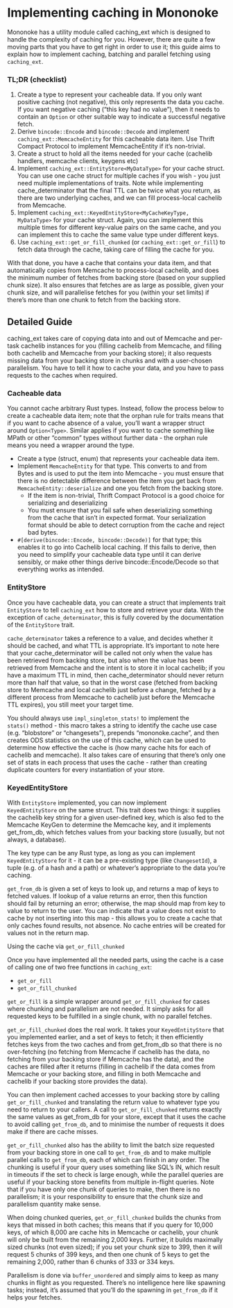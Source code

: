 # Implementing caching in Mononoke

Mononoke has a utility module called caching_ext which is designed to handle the complexity of caching for you. However, there are quite a few moving parts that you have to get right in order to use it; this guide aims to explain how to implement caching, batching and parallel fetching using `caching_ext`.


### TL;DR (checklist)

1. Create a type to represent your cacheable data. If you only want positive caching (not negative), this only represents the data you cache. If you want negative caching (“this key had no value”), then it needs to contain an `Option` or other suitable way to indicate a successful negative fetch.
2. Derive `bincode::Encode` and `bincode::Decode` and implement `caching_ext::MemcacheEntity` for this cacheable data item. Use Thrift Compact Protocol to implement MemcacheEntity if it’s non-trivial.
3. Create a struct to hold all the items needed for your cache (cachelib handlers, memcache clients, keygens etc)
4. Implement `caching_ext::EntityStore<MyDataType>` for your cache struct. You can use one cache struct for multiple caches if you wish - you just need multiple implementations of traits. Note while implementing cache_determinator that the final TTL can be twice what you return, as there are two underlying caches, and we can fill process-local cachelib from Memcache.
5. Implement `caching_ext::KeyedEntityStore<MyCacheKeyType, MyDataType>` for your cache struct. Again, you can implement this multiple times for different key-value pairs on the same cache, and you can implement this to cache the same value type under different keys.
6. Use `caching_ext::get_or_fill_chunked` (or `caching_ext::get_or_fill`) to fetch data through the cache, taking care of filling the cache for you.

With that done, you have a cache that contains your data item, and that automatically copies from Memcache to process-local cachelib, and does the minimum number of fetches from backing store (based on your supplied chunk size). It also ensures that fetches are as large as possible, given your chunk size, and will parallelise fetches for you (within your set limits) if there’s more than one chunk to fetch from the backing store.


## Detailed Guide

caching_ext takes care of copying data into and out of Memcache and per-task cachelib instances for you (filling cachelib from Memcache, and filling both cachelib and Memcache from your backing store); it also requests missing data from your backing store in chunks and with a user-chosen parallelism. You have to tell it how to cache your data, and you have to pass requests to the caches when required.


### Cacheable data

You cannot cache arbitrary Rust types. Instead, follow the process below to create a cacheable data item; note that the orphan rule for traits means that if you want to cache absence of a value, you’ll want a wrapper struct around `Option<Type>`. Similar applies if you want to cache something like MPath or other “common” types without further data - the orphan rule means you need a wrapper around the type.

* Create a type (struct, enum) that represents your cacheable data item.
* Implement `MemcacheEntity` for that type. This converts to and from Bytes and is used to put the item into Memcache - you must ensure that there is no detectable difference between the item you get back from `MemcacheEntity::deserialize` and one you fetch from the backing store.
   * If the item is non-trivial, Thrift Compact Protocol is a good choice for serializing and deserializing
   * You must ensure that you fail safe when deserializing something from the cache that isn’t in expected format. Your serialization format should be able to detect corruption from the cache and reject bad bytes.
* `#[derive(bincode::Encode, bincode::Decode)]` for that type; this enables it to go into Cachelib local caching. If this fails to derive, then you need to simplify your cacheable data type until it can derive sensibly, or make other things derive bincode::Encode/Decode so that everything works as intended.


### EntityStore

Once you have cacheable data, you can create a struct that implements trait `EntityStore` to tell `caching_ext` how to store and retrieve your data. With the exception of `cache_determinator`, this is fully covered by the documentation of the `EntityStore` trait.

`cache_determinator` takes a reference to a value, and decides whether it should be cached, and what TTL is appropriate. It’s important to note here that your cache_determinator will be called not only when the value has been retrieved from backing store, but also when the value has been retrieved from Memcache and the intent is to store it in local cachelib; if you have a maximum TTL in mind, then cache_determinator should never return more than half that value, so that in the worst case (fetched from backing store to Memcache and local cachelib just before a change, fetched by a different process from Memcache to cachelib just before the Memcache TTL expires), you still meet your target time.


You should always use `impl_singleton_stats!` to implement the `stats()` method - this macro takes a string to identify the cache use case (e.g. “blobstore” or “changesets”), prepends “mononoke.cache”, and then creates ODS statistics on the use of this cache, which can be used to determine how effective the cache is (how many cache hits for each of cachelib and memcache). It also takes care of ensuring that there’s only one set of stats in each process that uses the cache - rather than creating duplicate counters for every instantiation of your store.


### KeyedEntityStore

With `EntityStore` implemented, you can now implement `KeyedEntityStore` on the same struct. This trait does two things: it supplies the cachelib key string for a given user-defined key, which is also fed to the Memcache KeyGen to determine the Memcache key, and it implements get_from_db, which fetches values from your backing store (usually, but not always, a database).


The key type can be any Rust type, as long as you can implement `KeyedEntityStore` for it - it can be a pre-existing type (like `ChangesetId`), a tuple (e.g. of a hash and a path) or whatever’s appropriate to the data you’re caching.


`get_from_db` is given a set of keys to look up, and returns a map of keys to fetched values. If lookup of a value returns an error, then this function should fail by returning an error; otherwise, the map should map from key to value to return to the user. You can indicate that a value does not exist to cache by not inserting into this map - this allows you to create a cache that only caches found results, not absence. No cache entries will be created for values not in the return map.


Using the cache via `get_or_fill_chunked`

Once you have implemented all the needed parts, using the cache is a case of calling one of two free functions in `caching_ext`:

* `get_or_fill`
* `get_or_fill_chunked`

`get_or_fill` is a simple wrapper around `get_or_fill_chunked` for cases where chunking and parallelism are not needed. It simply asks for all requested keys to be fulfilled in a single chunk, with no parallel fetches.


`get_or_fill_chunked` does the real work. It takes your `KeyedEntityStore` that you implemented earlier, and a set of keys to fetch; it then efficiently fetches keys from the two caches and from get_from_db so that there is no over-fetching (no fetching from Memcache if cachelib has the data, no fetching from your backing store if Memcache has the data), and the caches are filled after it returns (filling in cachelib if the data comes from Memcache or your backing store, and filling in both Memcache and cachelib if your backing store provides the data).

You can then implement cached accesses to your backing store by calling `get_or_fill_chunked` and translating the return value to whatever type you need to return to your callers. A call to `get_or_fill_chunked` returns exactly the same values as get_from_db for your store, except that it uses the cache to avoid calling `get_from_db`, and to minimise the number of requests it does make if there are cache misses.


`get_or_fill_chunked` also has the ability to limit the batch size requested from your backing store in one call to `get_from_db` and to make multiple parallel calls to `get_from_db`, each of which can finish in any order. The chunking is useful if your query uses something like SQL’s IN, which result in timeouts if the set to check is large enough, while the parallel queries are useful if your backing store benefits from multiple in-flight queries. Note that if you have only one chunk of queries to make, then there is no parallelism; it is your responsibility to ensure that the chunk size and parallelism quantity make sense.


When doing chunked queries, `get_or_fill_chunked` builds the chunks from keys that missed in both caches; this means that if you query for 10,000 keys, of which 8,000 are cache hits in Memcache or cachelib, your chunk will only be built from the remaining 2,000 keys. Further, it builds maximally sized chunks (not even sized); if you set your chunk size to 399, then it will request 5 chunks of 399 keys, and then one chunk of 5 keys to get the remaining 2,000, rather than 6 chunks of 333 or 334 keys.


Parallelism is done via `buffer_unordered` and simply aims to keep as many chunks in flight as you requested. There’s no intelligence here like spawning tasks; instead, it’s assumed that you’ll do the spawning in `get_from_db` if it helps your fetches.
